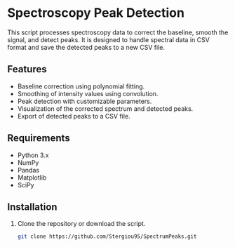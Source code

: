 #  Spectroscopy Peak Detection

This script processes  spectroscopy data to correct the baseline, smooth the signal, and detect peaks. It is designed to handle spectral data in CSV format and save the detected peaks to a new CSV file.

## Features

- Baseline correction using polynomial fitting.
- Smoothing of intensity values using convolution.
- Peak detection with customizable parameters.
- Visualization of the corrected spectrum and detected peaks.
- Export of detected peaks to a CSV file.

## Requirements

- Python 3.x
- NumPy
- Pandas
- Matplotlib
- SciPy

## Installation

1. Clone the repository or download the script.
   ```sh
   git clone https://github.com/Stergiou95/SpectrumPeaks.git
